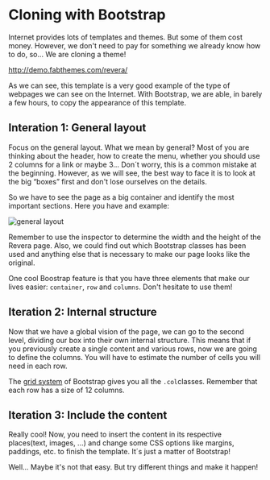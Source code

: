 # Cloning with Bootstrap

Internet provides lots of templates and themes. But some of them cost money. However, we don't need to pay for something we already know how to do, so... We are cloning a theme!

http://demo.fabthemes.com/revera/

As we can see, this template is a very good example of the type of webpages we can see on the Internet. With Bootstrap, we are able, in barely a few hours, to copy the appearance of this template.

## Interation 1: General layout

Focus on the general layout. What we mean by general? Most of you are thinking about the header, how to create the menu, whether you should use 2 columns for a link or maybe 3... Don´t worry, this is a common mistake at the beginning. However, as we will see, the best way to face it is to look at the big “boxes” first and don't lose ourselves on the details.

So we have to see the page as a big container and identify the most important sections. Here you have and example:

![general layout](https://i.imgur.com/IIAG0g0.jpg)

Remember to use the inspector to determine the width and the height of the Revera page. Also, we could find out which Bootstrap classes has been used and anything else that is necessary to make our page looks like the original.

One cool Boostrap feature is that you have three elements that make our lives easier: `container`,  `row` and `columns`. Don't hesitate to use them!

## Iteration 2: Internal structure

Now that we have a global vision of the page, we can go to the second level, dividing our box into their own internal structure. This means that if you previously create a single content and various rows, now we are going to define the columns. You will have to estimate the number of cells you will need in each row.

The [grid system](http://getbootstrap.com/css/#grid) of Bootstrap gives you all the ``.col``classes. Remember that each row has a size of 12 columns.

## Iteration 3: Include the content

Really cool! Now, you need to insert the content in its respective places(text, images, ...) and change some CSS options like margins, paddings, etc. to finish the template. It´s just a matter of Bootstrap!

Well... Maybe it's not that easy. But try different things and make it happen!

